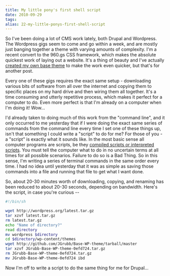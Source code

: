 ```yaml
---
title: My little pony's first shell script
date: 2010-09-29
tags: 
alias: 22-my-little-ponys-first-shell-script
---
```

So I've been doing a lot of CMS work lately, both Drupal and Wordpress. The Wordpress gigs seem to come and go within a week, and are mostly just banging together a theme with varying amounts of complexity. I'm a recent convert to the 960.gs CSS framework, which makes the absolute quickest work of laying out a website. It's a thing of beauty and I've actually [created my own base theme](http://github.com/JGrubb/Base-WP-theme) to make the work even quicker, but that's for another post.


Every one of these gigs requires the exact same setup - downloading various bits of software from all over the internet and copying them to specific places on my hard drive and then wiring them all together. It's a time consuming and utterly repetitive process, which makes it perfect for a computer to do. Even more perfect is that I'm already on a computer when I'm doing it! Wow...


I'd already taken to doing much of this work from the "command line", and it only occurred to me yesterday that if I were doing the exact same series of commands from the command line every time I set one of these things up, isn't that something I could write a "script" to do for me? For those of you - a "script" is exactly what it sounds like. In the most basic sense all computer programs are scripts, be they [compiled scripts or interpreted scripts](posts/chapter-1b). You must tell the computer what to do in no uncertain terms at all times for all possible scenarios. Failure to do so is a Bad Thing. So in this sense, I'm writing a series of terminal commands in the same order every time. I had no idea until yesterday that it was as simple as saving those commands into a file and running that file to get what I want done.


So, about 20-30 minutes worth of downloading, copying, and renaming has been reduced to about 20-30 seconds, depending on bandwidth. Here's the script, in case you're curious --



~~~bash
#!/bin/sh

wget http://wordpress.org/latest.tar.gz
tar xzvf latest.tar.gz
rm latest.tar.gz
echo "Name of directory?"
read directory
mv wordpress $directory
cd $directory/wp-content/themes
wget http://github.com/JGrubb/Base-WP-theme/tarball/master
tar xzvf JGrubb-Base-WP-theme-0efd724.tar.gz
rm JGrubb-Base-WP-theme-0efd724.tar.gz
mv JGrubb-Base-WP-theme-0efd724 ibd

~~~

Now I'm off to write a script to do the same thing for me for Drupal...

